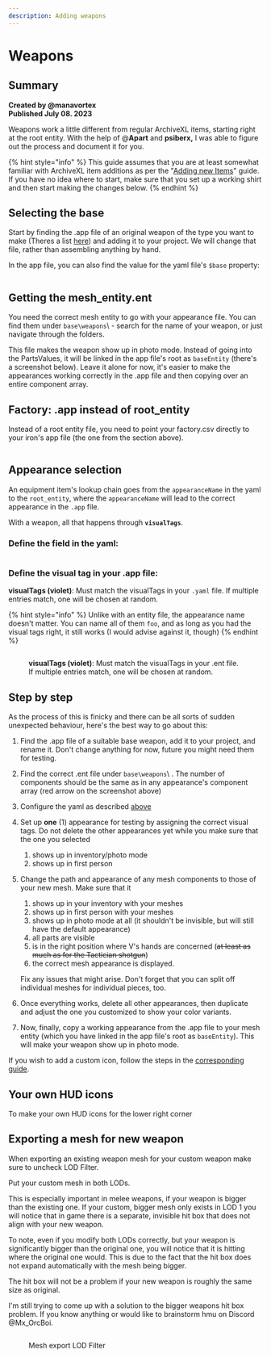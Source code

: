 ```yaml
---
description: Adding weapons
---
```


# Weapons

## Summary

**Created by @manavortex**\
**Published July 08. 2023**

Weapons work a little different from regular ArchiveXL items, starting right at the root entity. With the help of @**Apart** and **psiberx,** I was able to figure out the process and document it for you.

{% hint style="info" %}
This guide assumes that you are at least somewhat familiar with ArchiveXL item additions as per the "[Adding new Items](./)" guide. If you have no idea where to start, make sure that you set up a working shirt and then start making the changes below.
{% endhint %}

## Selecting the base

Start by finding the .app file of an original weapon of the type you want to make (Theres a list [here](https://wiki.redmodding.org/cyberpunk-2077-modding/for-mod-creators/references-lists-and-overviews/equipment/weapons)) and adding it to your project. We will change that file, rather than assembling anything by hand.

In the app file, you can also find the value for the yaml file's `$base` property:

<figure><img src="../../../../.gitbook/assets/archivexl_weapons_basetype.png" alt=""><figcaption></figcaption></figure>

## Getting the mesh\_entity.ent

You need the correct mesh entity to go with your appearance file. You can find them under `base\weapons`\ - search for the name of your weapon, or just navigate through the folders.&#x20;

This file makes the weapon show up in photo mode. Instead of going into the PartsValues, it will be linked in the app file's root as `baseEntity` (there's a screenshot below). Leave it alone for now, it's easier to make the appearances working correctly in the .app file and then copying over an entire component array.

## Factory: .app instead of root\_entity

Instead of a root entity file, you need to point your factory.csv directly to your iron's app file (the one from the section above).

<figure><img src="../../../../.gitbook/assets/archivexl_weapons_factory.png" alt=""><figcaption></figcaption></figure>

## Appearance selection

An equipment item's lookup chain goes from the `appearanceName` in the yaml to the `root_entity`, where the `appearanceName` will lead to the correct appearance in the `.app` file.

With a weapon, all that happens through **`visualTags`**.

### Define the field in the yaml:

<figure><img src="../../../../.gitbook/assets/archivexl_weapons_yaml.png" alt=""><figcaption></figcaption></figure>

### Define the visual tag in your .app file:

**visualTags (violet)**: Must match the visualTags in your `.yaml` file. If multiple entries match, one will be chosen at random.

{% hint style="info" %}
Unlike with an entity file, the appearance name doesn't matter. You can name all of them `foo`, and as long as you had the visual tags right, it still works (I would advise against it, though)
{% endhint %}

<figure><img src="../../../../.gitbook/assets/archivexl_weapons_appfile.png" alt=""><figcaption><p><strong>visualTags (violet)</strong>: Must match the visualTags in your .ent file. If multiple entries match, one will be chosen at random.</p></figcaption></figure>

## Step by step

As the process of this is finicky and there can be all sorts of sudden unexpected behaviour, here's the best way to go about this:

1. Find the .app file of a suitable base weapon, add it to your project, and rename it. Don't change anything for now,  future you might need them for testing.
2. Find the correct .ent file under `base\weapons`\ . The number of components should be the same as in any appearance's component array (red arrow on the screenshot above)
3. Configure the yaml as described [above](weapons.md#define-the-field-in-the-yaml)
4. Set up **one** (1) appearance for testing by assigning the correct visual tags. Do not delete the other appearances yet while you make sure that the one you selected
   1. shows up in inventory/photo mode
   2. shows up in first person
5.  Change the path and appearance of any mesh components to those of your new mesh. Make sure that it

    1. shows up in your inventory with your meshes
    2. shows up in first person with your meshes
    3. shows up in photo mode at all (it shouldn't be invisible, but will still have the default appearance)
    4. all parts are visible
    5. is in the right position where V's hands are concerned (~~at least as much as for the Tactician shotgun~~)
    6. the correct mesh appearance is displayed.

    Fix any issues that might arise. Don't forget that you can split off individual meshes for individual pieces, too.
6. Once everything works, delete all other appearances, then duplicate and adjust the one you customized to show your color variants.
7. Now, finally, copy a working appearance from the .app file to your mesh entity (which you have linked in the app file's root as `baseEntity`). This will make your weapon show up in photo mode.

If you wish to add a custom icon, follow the steps in the [corresponding guide](../../everything-else/custom-in-game-icons.md).

## Your own HUD icons

To make your own HUD icons for the lower right corner&#x20;

## Exporting a mesh for new weapon

When exporting an existing weapon mesh for your custom weapon make sure to uncheck LOD Filter.

Put your custom mesh in both LODs.

This is especially important in melee weapons, if your weapon is bigger than the existing one. If your custom, bigger mesh only exists in LOD 1 you will notice that in game there is a separate, invisible hit box that does not align with your new weapon.

To note, even if you modify both LODs correctly, but your weapon is significantly bigger than the original one, you will notice that it is hitting where the original one would. This is due to the fact that the hit box does not expand automatically with the mesh being bigger.

The hit box will not be a problem if your new weapon is roughly the same size as original.&#x20;

I'm still trying to come up with a solution to the bigger weapons hit box problem. If you know anything or would like to brainstorm hmu on Discord @Mx\_OrcBoi.



<figure><img src="../../../../.gitbook/assets/2023-07-12 12_00_41-Export Tool.png" alt=""><figcaption><p>Mesh export LOD Filter</p></figcaption></figure>

